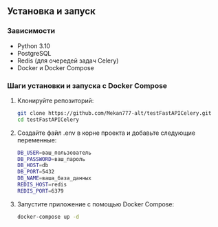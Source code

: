 ## Установка и запуск

### Зависимости

- Python 3.10
- PostgreSQL
- Redis (для очередей задач Celery)
- Docker и Docker Compose

### Шаги установки и запуска с Docker Compose

1. Клонируйте репозиторий:
   ```bash
   git clone https://github.com/Mekan777-alt/testFastAPICelery.git
   cd testFastAPICelery
2. Создайте файл .env в корне проекта и добавьте следующие переменные:
    ```bash
   DB_USER=ваш_пользователь
   DB_PASSWORD=ваш_пароль
   DB_HOST=db
   DB_PORT=5432
   DB_NAME=ваша_база_данных
   REDIS_HOST=redis
   REDIS_PORT=6379
3. Запустите приложение с помощью Docker Compose:
    ```bash
   docker-compose up -d

